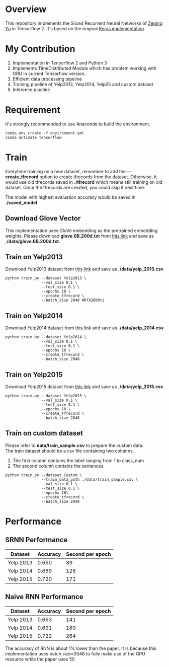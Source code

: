 # Overview

This repository implements the Sliced Recurrent Neural Networks of [Zeping Yu](https://arxiv.org/pdf/1807.02291v1.pdf)
in Tensorflow 2. It's based on the original [Keras implementation](https://github.com/zepingyu0512/srnn). 

# My Contribution
1. Implementation in Tensorflow 2 and Python 3
2. Implements TimeDistributed Module which has problem working with GRU in current Tensorflow version.
3. Efficient data processing pipeline
4. Training pipeline of Yelp2013, Yelp2014, Yelp25 and custom dataset
5. Inference pipeline

# Requirement
It's strongly recommended to use Anaconda to build the environment.
```commandline
conda env create -f environment.yml
conda activate tensorflow
```

# Train

Everytime training on a new dataset, remember to add the **--create_tfrecord** option
to create tfrecords from the dataset. Otherwise, it would use old tfrecords saved in **./tfrecord**
which means still training on old dataset. Once the tfrecords are created, you could 
skip it next time.

The model with highest evaluation accuracy would be saved in **./saved_model**
## Download Glove Vector
This implementation uses GloVe embedding as the pretrained embedding weights. 
Please download **glove.6B.200d.txt** from [this link](https://www.kaggle.com/datasets/incorpes/glove6b200d/code)
and save as **./data/glove.6B.200d.txt**.

## Train on Yelp2013
Download Yelp2013 dataset from [this link](https://figshare.com/articles/dataset/Yelp_2013/6292142) and save as **./data/yelp_2013.csv**
```commandline
python train.py --dataset Yelp2013 \
                --val_size 0.1 \
                --test_size 0.1 \
                --epochs 10 \
                --create_tfrecord \
                --batch_size 2048 #RTX2080ti

```

## Train on Yelp2014
Download Yelp2014 dataset from [this link](https://figshare.com/articles/dataset/Untitled_Item/6292253) and save as **./data/yelp_2014.csv**
```commandline
python train.py --dataset Yelp2014 \
                --val_size 0.1 \
                --test_size 0.1 \
                --epochs 10 \
                --create_tfrecord \
                --batch_size 2048
```

## Train on Yelp2015
Download Yelp2015 dataset from [this link](https://figshare.com/articles/dataset/Yelp_2015/6292334) and save as **./data/yelp_2015.csv**
```commandline
python train.py --dataset Yelp2015 \
                --val_size 0.1 \
                --test_size 0.1 \
                --epochs 10 \
                --create_tfrecord \
                --batch_size 2048
```

## Train on custom dataset
Please refer to **data/train_sample.csv** to prepare the custom data.  
The train dataset should be a csv file containing two columns.
1. The first column contains the label ranging from 1 to class_num
2. The second column contains the sentences.
```commandline
python train.py --dataset Custom \
                --train_data_path ./data/train_sample.csv \
                --val_size 0.1 \
                --test_size 0.1 \
                --epochs 10\
                --create_tfrecord \
                --batch_size 2048
```

# Performance
## SRNN Performance
| Dataset   | Accuracy | Second per epoch |
|-----------|----------|------------------|
| Yelp 2013 | 0.650    | 89               |
| Yelp 2014 | 0.689    | 128              |
| Yelp 2015 | 0.720    | 171              |

## Naive RNN Performance
| Dataset   | Accuracy | Second per epoch |
|-----------|----------|------------------|
| Yelp 2013 | 0.653    | 141              |
| Yelp 2014 | 0.691    | 189              |
| Yelp 2015 | 0.722    | 264              |

The accuracy of RNN is about 1% lower than the paper. It is because this implementation
uses batch size=2048 to fully make use of the GPU resource while the paper uses 50
